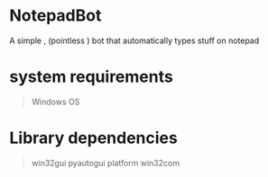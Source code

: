 # NotepadBot
A simple , (pointless )  bot that automatically types stuff on notepad 

# system requirements 
> Windows OS 

# Library dependencies 
> win32gui
> pyautogui
> platform
> win32com 
